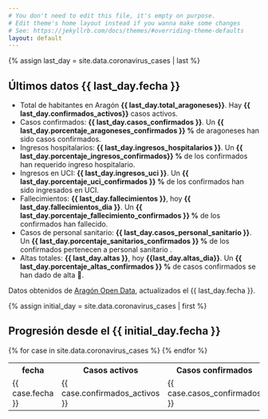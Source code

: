 ```yaml
---
# You don't need to edit this file, it's empty on purpose.
# Edit theme's home layout instead if you wanna make some changes
# See: https://jekyllrb.com/docs/themes/#overriding-theme-defaults
layout: default
---
```

<script>
  var color = Chart.helpers.color;
  var config = {
    type: 'line',
    data: {
      labels: [
        {% for case in site.data.coronavirus_cases %}
          "{{ case.fecha }}",
        {% endfor%}
      ],
      datasets: [{
        label: 'Casos activos',
        backgroundColor: color("red").alpha(0.1).rgbString(),
        borderColor: "red",
        data: [
          {% for case in site.data.coronavirus_cases %}
            {{ case.confirmados_activos }},
          {% endfor%}
        ],
      },{
        label: 'Fallecimientos',
        backgroundColor: color("black").alpha(0.8).rgbString(),
        borderColor: "black",
        data: [
          {% for case in site.data.coronavirus_cases %}
            {{ case.fallecimientos_dia }},
          {% endfor%}
        ],
      },{
        label: 'Altas',
        backgroundColor: color("green").alpha(0.8).rgbString(),
        borderColor: "green",
        data: [
          {% for case in site.data.coronavirus_cases %}
            {{ case.altas_dia }},
          {% endfor%}
        ],
      }]
    },
    options: {
      responsive: true,
      title: {
        display: true,
        text: 'Evolución del COVID-19 en Aragón'
      },
      tooltips: {
        mode: 'index',
        intersect: false,
      },
      hover: {
        mode: 'nearest',
        intersect: true
      },
      scales: {
        xAxes: [{
          display: true,
          scaleLabel: {
            display: true,
            labelString: 'Fecha'
          }
        }],
        yAxes: [{
          display: true,
          scaleLabel: {
            display: true,
          labelString: 'Casos'
          }
        }]
      }
    }
  };

  window.onload = function() {
    var ctx = document.getElementById('canvas').getContext('2d');
    window.myLine = new Chart(ctx, config);
  };
</script>
<div style="width:100%;">
		<canvas id="canvas"></canvas>
</div>

{% assign last_day = site.data.coronavirus_cases | last %}
<h2>Últimos datos {{ last_day.fecha }}</h2>
<div>
  <ul>
    <li>Total de habitantes en Aragón <b>{{ last_day.total_aragoneses}}</b>. Hay <b>{{ last_day.confirmados_activos}}</b> casos activos.</li>
    <li>Casos confirmados: <b>{{ last_day.casos_confirmados }}</b>. Un <b>{{ last_day.porcentaje_aragoneses_confirmados }} %</b> de aragoneses han sido casos confirmados.</li>
    <li>Ingresos hospitalarios: <b>{{ last_day.ingresos_hospitalarios }}</b>. Un <b>{{ last_day.porcentaje_ingresos_confirmados}} %</b> de los confirmados han requerido ingreso hospitalario.</li>
    <li>Ingresos en UCI: <b>{{ last_day.ingresos_uci }}</b>. Un <b>{{ last_day.porcentaje_uci_confirmados }} %</b> de los confirmados han sido ingresados en UCI.</li>
    <li>Fallecimientos: <b>{{ last_day.fallecimientos }}</b>, hoy <b>{{ last_day.fallecimientos_dia }}</b>. Un <b>{{ last_day.porcentaje_fallecimiento_confirmados }} %</b> de los confirmados han fallecido.</li>
    <li>Casos de personal sanitario: <b>{{ last_day.casos_personal_sanitario }}</b>. Un <b>{{ last_day.porcentaje_sanitarios_confirmados }} %</b> de los confirmados pertenecen a personal sanitario .</li>
    <li>Altas totales: <b>{{ last_day.altas }}</b>, hoy <b>{{last_day.altas_dia}}</b>.  Un <b>{{ last_day.porcentaje_altas_confirmados }} %</b> de casos confirmados se han dado de alta 💪.</li>
  </ul>
</div>


<span>Datos obtenidos de <a href="https://opendata.aragon.es/datos/catalogo/dataset/publicaciones-y-anuncios-relacionados-con-el-coronavirus-en-aragon">Aragón Open Data</a>, actualizados el {{ last_day.fecha }}.</span>

{% assign initial_day = site.data.coronavirus_cases | first %}
<h2>Progresión desde el {{ initial_day.fecha }}</h2>
<table>
  <tr>
    <th>fecha</th>
    <th>Casos activos</th>
    <th>Casos confirmados</th>
    <th>% confirmados</th>
    <th>Ingresos hospitalarios</th>
    <th>% ingresos</th>
    <th>Ingresos UCI</th>
    <th>% en UCI</th>
    <th>Fallecimientos día</th>
    <th>Fallecimientos</th>
    <th>% fallecimientos</th>
    <th>Personal sanitario</th>
    <th>% personal sanitario</th>
    <th>Alta día</th>
    <th>Altas</th>
    <th>% altas</th>
  </tr>
  {% for case in site.data.coronavirus_cases %}
  <tr>
    <td>{{ case.fecha }}</td>
    <td>{{ case.confirmados_activos }}</td>
    <td>{{ case.casos_confirmados }}</td>
    <td>{{ case.porcentaje_aragoneses_confirmados}} %</td>
    <td>{{ case.ingresos_hospitalarios }}</td>
    <td>{{ case.porcentaje_ingresos_confirmados}} %</td>
    <td>{{ case.ingresos_uci }}</td>
    <td>{{ case.porcentaje_uci_confirmados}} %</td>
    <td>{{ case.fallecimientos_dia }}</td>
    <td>{{ case.fallecimientos }}</td>
    <td>{{ case.porcentaje_fallecimiento_confirmados}} %</td>
    <td>{{ case.casos_personal_sanitario }}</td>
    <td>{{ case.porcentaje_sanitarios_confirmados}} %</td>
    <td>{{ case.altas_dia }}</td>
    <td>{{ case.altas }}</td>
    <td>{{ case.porcentaje_altas_confirmados}} %</td>
  </tr>
  {% endfor %}
</table>